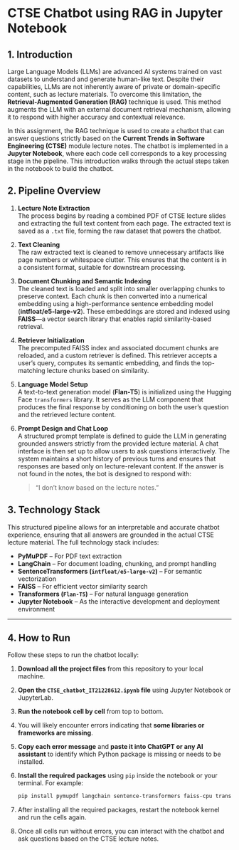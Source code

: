 # CTSE Chatbot using RAG in Jupyter Notebook

## 1. Introduction

Large Language Models (LLMs) are advanced AI systems trained on vast datasets to understand and generate human-like text. Despite their capabilities, LLMs are not inherently aware of private or domain-specific content, such as lecture materials. To overcome this limitation, the **Retrieval-Augmented Generation (RAG)** technique is used. This method augments the LLM with an external document retrieval mechanism, allowing it to respond with higher accuracy and contextual relevance.

In this assignment, the RAG technique is used to create a chatbot that can answer questions strictly based on the **Current Trends in Software Engineering (CTSE)** module lecture notes. The chatbot is implemented in a **Jupyter Notebook**, where each code cell corresponds to a key processing stage in the pipeline. This introduction walks through the actual steps taken in the notebook to build the chatbot.

## 2. Pipeline Overview

1. **Lecture Note Extraction**  
   The process begins by reading a combined PDF of CTSE lecture slides and extracting the full text content from each page. The extracted text is saved as a `.txt` file, forming the raw dataset that powers the chatbot.

2. **Text Cleaning**  
   The raw extracted text is cleaned to remove unnecessary artifacts like page numbers or whitespace clutter. This ensures that the content is in a consistent format, suitable for downstream processing.

3. **Document Chunking and Semantic Indexing**  
   The cleaned text is loaded and split into smaller overlapping chunks to preserve context. Each chunk is then converted into a numerical embedding using a high-performance sentence embedding model (**intfloat/e5-large-v2**). These embeddings are stored and indexed using **FAISS**—a vector search library that enables rapid similarity-based retrieval.

4. **Retriever Initialization**  
   The precomputed FAISS index and associated document chunks are reloaded, and a custom retriever is defined. This retriever accepts a user’s query, computes its semantic embedding, and finds the top-matching lecture chunks based on similarity.

5. **Language Model Setup**  
   A text-to-text generation model (**Flan-T5**) is initialized using the Hugging Face `transformers` library. It serves as the LLM component that produces the final response by conditioning on both the user’s question and the retrieved lecture content.

6. **Prompt Design and Chat Loop**  
   A structured prompt template is defined to guide the LLM in generating grounded answers strictly from the provided lecture material. A chat interface is then set up to allow users to ask questions interactively. The system maintains a short history of previous turns and ensures that responses are based only on lecture-relevant content. If the answer is not found in the notes, the bot is designed to respond with:

   > “I don’t know based on the lecture notes.”

## 3. Technology Stack

This structured pipeline allows for an interpretable and accurate chatbot experience, ensuring that all answers are grounded in the actual CTSE lecture material. The full technology stack includes:

- **PyMuPDF** – For PDF text extraction
- **LangChain** – For document loading, chunking, and prompt handling
- **SentenceTransformers (`intfloat/e5-large-v2`)** – For semantic vectorization
- **FAISS** – For efficient vector similarity search
- **Transformers (`Flan-T5`)** – For natural language generation
- **Jupyter Notebook** – As the interactive development and deployment environment

---

## 4. How to Run

Follow these steps to run the chatbot locally:

1. **Download all the project files** from this repository to your local machine.

2. **Open the `CTSE_chatbot_IT21228612.ipynb` file** using Jupyter Notebook or JupyterLab.

3. **Run the notebook cell by cell** from top to bottom.

4. You will likely encounter errors indicating that **some libraries or frameworks are missing**.

5. **Copy each error message** and **paste it into ChatGPT or any AI assistant** to identify which Python package is missing or needs to be installed.

6. **Install the required packages** using `pip` inside the notebook or your terminal. For example:

   ```bash
   pip install pymupdf langchain sentence-transformers faiss-cpu transformers jupyter

   ```

7. After installing all the required packages, restart the notebook kernel and run the cells again.

8. Once all cells run without errors, you can interact with the chatbot and ask questions based on the CTSE lecture notes.
